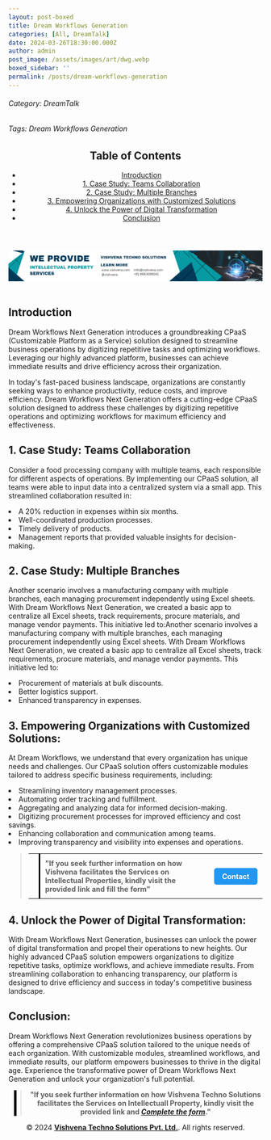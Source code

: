 ```yaml
---
layout: post-boxed
title: Dream Workflows Generation
categories: [All, DreamTalk]
date: 2024-03-26T18:30:00.000Z
author: admin
post_image: /assets/images/art/dwg.webp
boxed_sidebar: ''
permalink: /posts/dream-workflows-generation
---
```


###### Category: DreamTalk

###### Tags: Dream Workflows Generation

<html lang="en">
<head>
    <meta charset="UTF-8">
    <meta name="viewport" content="width=device-width, initial-scale=1.0">
    <title><h1>Dream Workflows Generation</h1></title>
    <meta name="description" content="Transform your business operations with Dream Workflows Next Generation. Streamline repetitive tasks, optimize workflows, and achieve immediate results with our advanced CPaaS solution.">
</head>
<body>
   <header>
	<h2>Table of Contents</h2>
       <nav>
			<ul>
				<li><a href="#introduction">Introduction</a></li>
				<li><a href="#1">1. Case Study: Teams Collaboration</a></li>
				<li><a href="#2">2. Case Study: Multiple Branches</a></li>
				<li><a href="#3">3. Empowering Organizations with Customized Solutions</a></li>
				<li><a href="#4">4. Unlock the Power of Digital Transformation</a></li>
				<li><a href="#5">Conclusion</a></li>
			</ul>
		</nav>
	</header>

<a href="/contact">
  <img src="/assets/images/art/ip ads a.webp" alt="inlinead" style="max-width:100%; height:auto;">
</a>
<br><br>

<article>
    <section id="introduction">
        <h2>Introduction</h2>
        <p>Dream Workflows Next Generation introduces a groundbreaking CPaaS (Customizable Platform as a Service) solution designed to streamline business operations by digitizing repetitive tasks and optimizing workflows. Leveraging our highly advanced platform, businesses can achieve immediate results and drive efficiency across their organization.</p>
	</section>
<p>In today's fast-paced business landscape, organizations are constantly seeking ways to enhance productivity, reduce costs, and improve efficiency. Dream Workflows Next Generation offers a cutting-edge CPaaS solution designed to address these challenges by digitizing repetitive operations and optimizing workflows for maximum efficiency and effectiveness.</p>
<section id="1">
	<h2>1. Case Study: Teams Collaboration</h2>
<p>Consider a food processing company with multiple teams, each responsible for different aspects of operations. By implementing our CPaaS solution, all teams were able to input data into a centralized system via a small app. This streamlined collaboration resulted in:</p>

<li>A 20% reduction in expenses within six months.</li>
<li>Well-coordinated production processes.</li>
<li>Timely delivery of products.</li>
<li>Management reports that provided valuable insights for decision-making.</li>

</section>

<section id="2">
	<h2>2. Case Study: Multiple Branches</h2>
<p>Another scenario involves a manufacturing company with multiple branches, each managing procurement independently using Excel sheets. With Dream Workflows Next Generation, we created a basic app to centralize all Excel sheets, track requirements, procure materials, and manage vendor payments. This initiative led to:Another scenario involves a manufacturing company with multiple branches, each managing procurement independently using Excel sheets. With Dream Workflows Next Generation, we created a basic app to centralize all Excel sheets, track requirements, procure materials, and manage vendor payments. This initiative led to:</p>

<li>Procurement of materials at bulk discounts.</li>
<li>Better logistics support.</li>
<li>Enhanced transparency in expenses.</li>

</section>

<section id="3">
	<h2>3. Empowering Organizations with Customized Solutions:</h2>
<p>At Dream Workflows, we understand that every organization has unique needs and challenges. Our CPaaS solution offers customizable modules tailored to address specific business requirements, including:</p>

<li>Streamlining inventory management processes.</li>
<li>Automating order tracking and fulfillment.</li>
<li>Aggregating and analyzing data for informed decision-making.</li>
<li>Digitizing procurement processes for improved efficiency and cost savings.</li>
<li>Enhancing collaboration and communication among teams.</li>
<li>Improving transparency and visibility into expenses and operations.</li>
</section>
<blockquote style="position:relative;">
 <table style="border-collapse: collapse; width: 100%;">
    <tr>
      <td style="border-right: 3px solid black; padding: 10px; width: auto;">
        <!-- Vertical line -->
      </td>
      <td style="padding: 10px; width: auto;">
        <b style="font-size:1em;">"If you seek further information on how Vishvena facilitates the Services on Intellectual Properties, kindly visit the provided link and fill the form"</b>
      </td>
      <td style="padding: 10px; width: auto;">
        <a href="/contact" style="display: inline-block; background-color: #2196F3; color: white; padding: 8px 16px; text-decoration: none; border-radius: 5px; font-weight: bold;">Contact</a>
      </td>
    </tr>
  </table>
  </blockquote>

<section id="4">
	<h2>4. Unlock the Power of Digital Transformation:</h2>
<p>With Dream Workflows Next Generation, businesses can unlock the power of digital transformation and propel their operations to new heights. Our highly advanced CPaaS solution empowers organizations to digitize repetitive tasks, optimize workflows, and achieve immediate results. From streamlining collaboration to enhancing transparency, our platform is designed to drive efficiency and success in today's competitive business landscape.</p>
</section>

<section id="5">
	<h2>Conclusion:</h2>
<p>Dream Workflows Next Generation revolutionizes business operations by offering a comprehensive CPaaS solution tailored to the unique needs of each organization. With customizable modules, streamlined workflows, and immediate results, our platform empowers businesses to thrive in the digital age. Experience the transformative power of Dream Workflows Next Generation and unlock your organization's full potential.</p>
</section>

</article>

<center><blockquote style="position:relative;">
<p><b style="font-size:1em;">"If you seek further information on how Vishvena Techno Solutions facilitates the Services on Intellectuall Property, kindly visit the provided link and <a href="/contact"><i>Complete the form</i></a>."</b></p>
<div style="position:absolute; top:0; bottom:0; left:-15px; border-left:5px solid black;"></div>
</blockquote></center>

<footer>
<center><p>&copy; 2024 <a href="https://vishvena.com"><b>Vishvena Techno Solutions Pvt. Ltd.</b></a>. All rights reserved.</p></center>

</footer>
</body>
</html>
